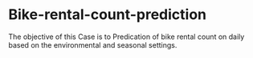 # Bike-rental-count-prediction
The objective of this Case is to Predication of bike rental count on daily based on the environmental and seasonal settings.
